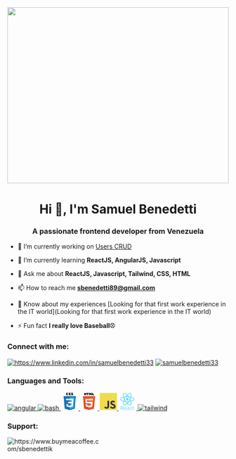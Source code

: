 <img  style="height: 400px; width:100%;" src="https://images.unsplash.com/photo-1504805572947-34fad45aed93?ixlib=rb-4.0.3&ixid=M3wxMjA3fDB8MHxzZWFyY2h8MXx8ZG8lMjBzb21ldGhpbmclMjBncmVhdHxlbnwwfHwwfHx8MA%3D%3D&w=1000&q=80"/>


<h1 align="center">Hi 👋, I'm Samuel Benedetti</h1>
<h3 align="center">A passionate frontend developer from Venezuela</h3>

- 🔭 I’m currently working on [Users CRUD](https://userscrudsb.netlify.app/)

- 🌱 I’m currently learning **ReactJS, AngularJS, Javascript**

- 💬 Ask me about **ReactJS, Javascript, Tailwind, CSS, HTML**

- 📫 How to reach me **sbenedetti89@gmail.com**

- 📄 Know about my experiences [Looking for that first work experience in the IT world](Looking for that first work experience in the IT world)

- ⚡ Fun fact **I really love Baseball⚾**

<h3 align="left">Connect with me:</h3>
<p align="left">
<a href="https://linkedin.com/in/https://www.linkedin.com/in/samuelbenedetti33" target="blank"><img align="center" src="https://raw.githubusercontent.com/rahuldkjain/github-profile-readme-generator/master/src/images/icons/Social/linked-in-alt.svg" alt="https://www.linkedin.com/in/samuelbenedetti33" height="30" width="40" /></a>
<a href="https://instagram.com/samuelbenedetti33" target="blank"><img align="center" src="https://raw.githubusercontent.com/rahuldkjain/github-profile-readme-generator/master/src/images/icons/Social/instagram.svg" alt="samuelbenedetti33" height="30" width="40" /></a>
</p>

<h3 align="left">Languages and Tools:</h3>
<p align="left"> <a href="https://angular.io" target="_blank" rel="noreferrer"> <img src="https://angular.io/assets/images/logos/angular/angular.svg" alt="angular" width="40" height="40"/> </a> <a href="https://www.gnu.org/software/bash/" target="_blank" rel="noreferrer"> <img src="https://www.vectorlogo.zone/logos/gnu_bash/gnu_bash-icon.svg" alt="bash" width="40" height="40"/> </a> <a href="https://www.w3schools.com/css/" target="_blank" rel="noreferrer"> <img src="https://raw.githubusercontent.com/devicons/devicon/master/icons/css3/css3-original-wordmark.svg" alt="css3" width="40" height="40"/> </a> <a href="https://www.w3.org/html/" target="_blank" rel="noreferrer"> <img src="https://raw.githubusercontent.com/devicons/devicon/master/icons/html5/html5-original-wordmark.svg" alt="html5" width="40" height="40"/> </a> <a href="https://developer.mozilla.org/en-US/docs/Web/JavaScript" target="_blank" rel="noreferrer"> <img src="https://raw.githubusercontent.com/devicons/devicon/master/icons/javascript/javascript-original.svg" alt="javascript" width="40" height="40"/> </a> <a href="https://reactjs.org/" target="_blank" rel="noreferrer"> <img src="https://raw.githubusercontent.com/devicons/devicon/master/icons/react/react-original-wordmark.svg" alt="react" width="40" height="40"/> </a> <a href="https://tailwindcss.com/" target="_blank" rel="noreferrer"> <img src="https://www.vectorlogo.zone/logos/tailwindcss/tailwindcss-icon.svg" alt="tailwind" width="40" height="40"/> </a> </p>

<h3 align="left">Support:</h3>
<p><a href="https://www.buymeacoffee.com/https://www.buymeacoffee.com/sbenedettik"> <img align="left" src="https://cdn.buymeacoffee.com/buttons/v2/default-yellow.png" height="50" width="210" alt="https://www.buymeacoffee.com/sbenedettik" /></a></p><br><br>
